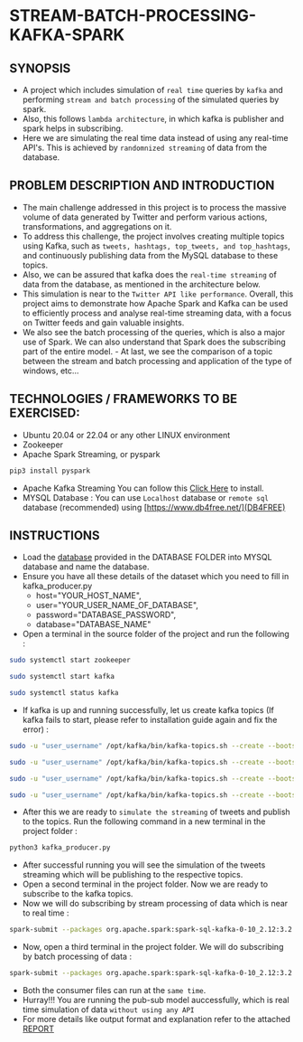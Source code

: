 # STREAM-BATCH-PROCESSING-KAFKA-SPARK

## SYNOPSIS
- A project which includes simulation of ```real time``` queries by ```kafka``` and performing ```stream and batch processing``` of the simulated queries by spark. 
- Also, this follows ```lambda architecture```, in which kafka is publisher and spark helps in subscribing. 
- Here we are simulating the real time data instead of using any real-time API's. This is achieved by ```randomnized streaming``` of data from the database.

## PROBLEM DESCRIPTION AND INTRODUCTION
- The main challenge addressed in this project is to process the massive volume of data generated by Twitter and perform various actions, transformations, and aggregations on it. 
- To address this challenge, the project involves creating multiple topics using Kafka, such as ```tweets, hashtags, top_tweets, and top_hashtags```, and continuously publishing data from the MySQL database to these topics. 
- Also, we can be assured that kafka does the ```real-time streaming``` of data from the database, as mentioned in the architecture below. 
- This simulation is near to the ```Twitter API like performance```. Overall, this project aims to demonstrate how Apache Spark and Kafka can be used to efficiently process and analyse real-time streaming data, with a focus on Twitter feeds and gain valuable insights. 
- We also see the batch processing of the queries, which is also a major use of Spark. We can also understand that Spark does the subscribing part of the entire model. - At last, we see the comparison of a topic between the stream and batch processing and application of the type of windows, etc… 

## TECHNOLOGIES / FRAMEWORKS TO BE EXERCISED:
- Ubuntu 20.04 or 22.04 or any other LINUX environment
- Zookeeper
- Apache Spark Streaming, or pyspark
```bash
pip3 install pyspark
```
- Apache Kafka Streaming 
You can follow this [Click Here](https://linuxhint.com/install-apache-kafka-ubuntu-22-04/) to install.
- MYSQL Database : You can use ```Localhost``` database or ```remote sql``` database (recommended) using [https://www.db4free.net/](DB4FREE)

## INSTRUCTIONS
- Load the [database](https://github.com/smsraj2001/STREAM-BATCH-PROCESSING-KAFKA-SPARK/blob/main/Database/tweet_hashtags_db.sql) provided in the DATABASE FOLDER into MYSQL database and name the database.
- Ensure you have all these details of the dataset which you need to fill in kafka_producer.py
  - host="YOUR_HOST_NAME",
  - user="YOUR_USER_NAME_OF_DATABASE",
  - password="DATABASE_PASSWORD",
  - database="DATABASE_NAME"
- Open a terminal in the source folder of the project and run the following :
```bash
sudo systemctl start zookeeper
```
```bash
sudo systemctl start kafka
```
```bash
sudo systemctl status kafka
```
- If kafka is up and running successfully, let us create kafka topics (If kafka fails to start, please refer to installation guide again and fix the error) :
```bash
sudo -u "user_username" /opt/kafka/bin/kafka-topics.sh --create --bootstrap-server localhost:9092 --replication-factor 1 --partitions 1 --topic tweets
```
```bash
sudo -u "user_username" /opt/kafka/bin/kafka-topics.sh --create --bootstrap-server localhost:9092 --replication-factor 1 --partitions 1 --topic hashtags
```
```bash
sudo -u "user_username" /opt/kafka/bin/kafka-topics.sh --create --bootstrap-server localhost:9092 --replication-factor 1 --partitions 1 --topic top_tweets
```
```bash
sudo -u "user_username" /opt/kafka/bin/kafka-topics.sh --create --bootstrap-server localhost:9092 --replication-factor 1 --partitions 1 --topic top_hashtags
```
- After this we are ready to ```simulate the streaming``` of tweets and publish to the topics. Run the following command in a new terminal in the project folder :
```bash
python3 kafka_producer.py
```
- After successful running you will see the simulation of the tweets streaming which will be publishing to the respective topics.
- Open a second terminal in the project folder. Now we are ready to subscribe to the kafka topics.
- Now we will do subscribing by stream processing of data which is near to real time :
```bash
spark-submit --packages org.apache.spark:spark-sql-kafka-0-10_2.12:3.2.3 spark_streaming_consumer.py
```
- Now, open a third terminal in the project folder. We will do subscribing by batch processing of data :
```bash
spark-submit --packages org.apache.spark:spark-sql-kafka-0-10_2.12:3.2.3 spark_batch_consumer.py
```
- Both the consumer files can run at the ```same time```.
- Hurray!!! You are running the pub-sub model auccessfully, which is real time simulation of data ```without using any API```
- For more details like output format and explanation refer to the attached [REPORT](https://github.com/smsraj2001/STREAM-BATCH-PROCESSING-KAFKA-SPARK/blob/main/REPORT.pdf)
